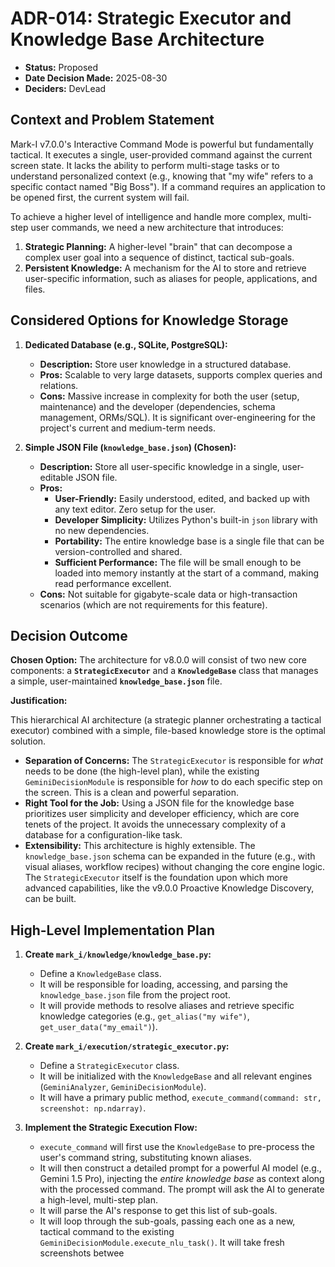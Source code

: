 # ADR-014: Strategic Executor and Knowledge Base Architecture

- **Status:** Proposed
- **Date Decision Made:** 2025-08-30
- **Deciders:** DevLead

## Context and Problem Statement

Mark-I v7.0.0's Interactive Command Mode is powerful but fundamentally tactical. It executes a single, user-provided command against the current screen state. It lacks the ability to perform multi-stage tasks or to understand personalized context (e.g., knowing that "my wife" refers to a specific contact named "Big Boss"). If a command requires an application to be opened first, the current system will fail.

To achieve a higher level of intelligence and handle more complex, multi-step user commands, we need a new architecture that introduces:
1.  **Strategic Planning:** A higher-level "brain" that can decompose a complex user goal into a sequence of distinct, tactical sub-goals.
2.  **Persistent Knowledge:** A mechanism for the AI to store and retrieve user-specific information, such as aliases for people, applications, and files.

## Considered Options for Knowledge Storage

1.  **Dedicated Database (e.g., SQLite, PostgreSQL):**
    - **Description:** Store user knowledge in a structured database.
    - **Pros:** Scalable to very large datasets, supports complex queries and relations.
    - **Cons:** Massive increase in complexity for both the user (setup, maintenance) and the developer (dependencies, schema management, ORMs/SQL). It is significant over-engineering for the project's current and medium-term needs.

2.  **Simple JSON File (`knowledge_base.json`) (Chosen):**
    - **Description:** Store all user-specific knowledge in a single, user-editable JSON file.
    - **Pros:**
        -   **User-Friendly:** Easily understood, edited, and backed up with any text editor. Zero setup for the user.
        -   **Developer Simplicity:** Utilizes Python's built-in `json` library with no new dependencies.
        -   **Portability:** The entire knowledge base is a single file that can be version-controlled and shared.
        -   **Sufficient Performance:** The file will be small enough to be loaded into memory instantly at the start of a command, making read performance excellent.
    - **Cons:** Not suitable for gigabyte-scale data or high-transaction scenarios (which are not requirements for this feature).

## Decision Outcome

**Chosen Option:** The architecture for v8.0.0 will consist of two new core components: a **`StrategicExecutor`** and a **`KnowledgeBase`** class that manages a simple, user-maintained **`knowledge_base.json`** file.

**Justification:**

This hierarchical AI architecture (a strategic planner orchestrating a tactical executor) combined with a simple, file-based knowledge store is the optimal solution.

-   **Separation of Concerns:** The `StrategicExecutor` is responsible for *what* needs to be done (the high-level plan), while the existing `GeminiDecisionModule` is responsible for *how* to do each specific step on the screen. This is a clean and powerful separation.
-   **Right Tool for the Job:** Using a JSON file for the knowledge base prioritizes user simplicity and developer efficiency, which are core tenets of the project. It avoids the unnecessary complexity of a database for a configuration-like task.
-   **Extensibility:** This architecture is highly extensible. The `knowledge_base.json` schema can be expanded in the future (e.g., with visual aliases, workflow recipes) without changing the core engine logic. The `StrategicExecutor` itself is the foundation upon which more advanced capabilities, like the v9.0.0 Proactive Knowledge Discovery, can be built.

## High-Level Implementation Plan

1.  **Create `mark_i/knowledge/knowledge_base.py`:**
    -   Define a `KnowledgeBase` class.
    -   It will be responsible for loading, accessing, and parsing the `knowledge_base.json` file from the project root.
    -   It will provide methods to resolve aliases and retrieve specific knowledge categories (e.g., `get_alias("my wife")`, `get_user_data("my_email")`).

2.  **Create `mark_i/execution/strategic_executor.py`:**
    -   Define a `StrategicExecutor` class.
    -   It will be initialized with the `KnowledgeBase` and all relevant engines (`GeminiAnalyzer`, `GeminiDecisionModule`).
    -   It will have a primary public method, `execute_command(command: str, screenshot: np.ndarray)`.

3.  **Implement the Strategic Execution Flow:**
    -   `execute_command` will first use the `KnowledgeBase` to pre-process the user's command string, substituting known aliases.
    -   It will then construct a detailed prompt for a powerful AI model (e.g., Gemini 1.5 Pro), injecting the *entire knowledge base* as context along with the processed command. The prompt will ask the AI to generate a high-level, multi-step plan.
    -   It will parse the AI's response to get this list of sub-goals.
    -   It will loop through the sub-goals, passing each one as a new, tactical command to the existing `GeminiDecisionModule.execute_nlu_task()`. It will take fresh screenshots betwee